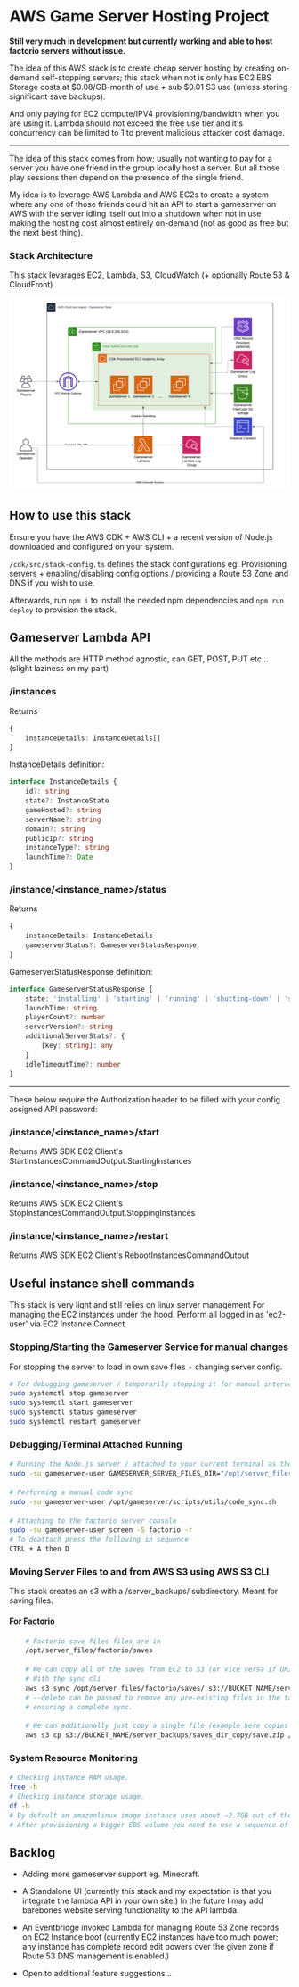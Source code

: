 # AWS Game Server Hosting Project
**Still very much in development but currently working and able to host factorio servers without issue.**

The idea of this AWS stack is to create cheap server hosting by creating on-demand self-stopping servers; this stack when not is only has EC2 EBS Storage costs at $0.08/GB-month of use + sub $0.01 S3 use (unless storing significant save backups).

And only paying for EC2 compute/IPV4 provisioning/bandwidth when you are using it. Lambda should not exceed the free use tier and it's concurrency can be limited to 1 to prevent malicious attacker cost damage.

---

The idea of this stack comes from how; usually not wanting to pay for a server you have one friend in the group locally host a server. But all those play sessions then depend on the presence of the single friend.

My idea is to leverage AWS Lambda and AWS EC2s to create a system where any one of those friends could hit an API to start a gameserver on AWS with the server idling itself out into a shutdown when not in use making the hosting cost almost entirely on-demand (not as good as free but the next best thing).

### Stack Architecture
This stack levarages EC2, Lambda, S3, CloudWatch (+ optionally Route 53 & CloudFront)

![Gameserver Stack Architecture Diagram](Gameserver%20Stack%20Arch.png "Gameserver Stack Architecture Diagram")


## How to use this stack
Ensure you have the AWS CDK + AWS CLI + a recent version of Node.js downloaded and configured on your system.

`/cdk/src/stack-config.ts` defines the stack configurations eg. Provisioning servers + enabling/disabling config options / providing a Route 53 Zone and DNS if you wish to use.

Afterwards, run `npm i` to install the needed npm dependencies and `npm run deploy` to provision the stack.


## Gameserver Lambda API
All the methods are HTTP method agnostic, can GET, POST, PUT etc... (slight laziness on my part)

### /instances
Returns
```ts
{
    instanceDetails: InstanceDetails[]
}
```

InstanceDetails definition:
``` ts
interface InstanceDetails {
    id?: string
    state?: InstanceState
    gameHosted?: string
    serverName?: string
    domain?: string
    publicIp?: string
    instanceType?: string
    launchTime?: Date
}
```

### /instance/<instance_name>/status
Returns
```ts
{
    instanceDetails: InstanceDetails
    gameserverStatus?: GameserverStatusResponse
}
```

GameserverStatusResponse definition:
``` ts
interface GameserverStatusResponse {
    state: 'installing' | 'starting' | 'running' | 'shutting-down' | 'stopped/crashed' | 'status-check-error' 
    launchTime: string
    playerCount?: number
    serverVersion?: string
    additionalServerStats?: {
        [key: string]: any
    }
    idleTimeoutTime?: number
}
```

---

These below require the Authorization header to be filled with your config assigned API password:
### /instance/<instance_name>/start
Returns AWS SDK EC2 Client's StartInstancesCommandOutput.StartingInstances

### /instance/<instance_name>/stop
Returns AWS SDK EC2 Client's StopInstancesCommandOutput.StoppingInstances

### /instance/<instance_name>/restart
Returns AWS SDK EC2 Client's RebootInstancesCommandOutput


## Useful instance shell commands
This stack is very light and still relies on linux server management
For managing the EC2 instances under the hood. Perform all logged in as 'ec2-user' via EC2 Instance Connect.

### Stopping/Starting the Gameserver Service for manual changes
For stopping the server to load in own save files + changing server config.
```bash
# For debugging gameserver / temporarily stopping it for manual intervention.
sudo systemctl stop gameserver
sudo systemctl start gameserver
sudo systemctl status gameserver
sudo systemctl restart gameserver
```
### Debugging/Terminal Attached Running
```bash
# Running the Node.js server / attached to your current terminal as the gameserver user.
sudo -su gameserver-user GAMESERVER_SERVER_FILES_DIR="/opt/server_files" GAMESERVER_VAR_DIR="/var/gameserver" GAMESERVER_CODE_DIR="/opt/gameserver" node /opt/gameserver/dist/bundle.js

# Performing a manual code sync
sudo -su gameserver-user /opt/gameserver/scripts/utils/code_sync.sh

# Attaching to the factorio server console
sudo -su gameserver-user screen -S factorio -r
# To deattach press the following in sequence
CTRL + A then D
```

### Moving Server Files to and from AWS S3 using AWS S3 CLI
This stack creates an s3 with a /server_backups/ subdirectory. Meant for saving files.
#### For Factorio
```bash
    # Factorio save files files are in
    /opt/server_files/factorio/saves

    # We can copy all of the saves from EC2 to S3 (or vice versa if URIs are swapped)
    # With the sync cli
    aws s3 sync /opt/server_files/factorio/saves/ s3://BUCKET_NAME/server_backups/saves_dir_copy
    # --delete can be passed to remove any pre-existing files in the targeted directory 
    # ensuring a complete sync.

    # We can additionally just copy a single file (example here copies a file from s3)
    aws s3 cp s3://BUCKET_NAME/server_backups/saves_dir_copy/save.zip /opt/server_files/factorio/saves/

```

### System Resource Monitoring
```bash
# Checking instance RAM usage.
free -h
# Checking instance storage usage.
df -h
# By default an amazonlinux image instance uses about ~2.7GB out of the required 8GB
# After provisioning a bigger EBS volume you need to use a sequence of CLI commands to expand the partition and let the filesystem know of extra space.
```

## Backlog
- Adding more gameserver support eg. Minecraft.

- A Standalone UI (currently this stack and my expectation is that you integrate the lambda API in your own site.) In the future I may add barebones website serving functionality to the API lambda.

- An Eventbridge invoked Lambda for managing Route 53 Zone records on EC2 Instance boot (currently EC2 instances have too much power; any instance has complete record edit powers over the given zone if Route 53 DNS management is enabled.)

- Open to additional feature suggestions...
